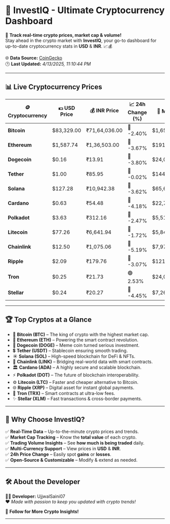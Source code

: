  
# 🚀 **InvestIQ - Ultimate Cryptocurrency Dashboard**  
📢 **Track real-time crypto prices, market cap & volume!**  
Stay ahead in the crypto market with **InvestIQ**, your go-to dashboard for up-to-date cryptocurrency stats in **USD** & **INR**. 📈💰  

🌐 **Data Source:** [CoinGecko](https://www.coingecko.com)  
🕒 **Last Updated:** *4/13/2025, 11:10:44 PM*  

---

## 📊 **Live Cryptocurrency Prices**  

| 🪙 **Cryptocurrency** | 💵 **USD Price** | 💰 **INR Price** | 📈 **24h Change (%)** | 🏦 **Market Cap (USD)** | 🔄 **24h Volume (USD)** |
|----------------------|------------------|------------------|------------------|------------------|------------------|
| **Bitcoin** | $83,329.00 | ₹71,64,036.00 | 🔴 -2.40% | $1,653,614,248,563.69 | $28,302,056,686.79 |
| **Ethereum** | $1,587.74 | ₹1,36,503.00 | 🔴 -3.67% | $191,505,520,473.76 | $13,660,916,701.42 |
| **Dogecoin** | $0.16 | ₹13.91 | 🔴 -3.80% | $24,054,055,651.50 | $883,397,576.75 |
| **Tether** | $1.00 | ₹85.95 | 🔴 -0.02% | $144,351,969,570.40 | $49,059,537,519.61 |
| **Solana** | $127.28 | ₹10,942.38 | 🔴 -3.62% | $65,686,450,133.86 | $4,249,657,622.09 |
| **Cardano** | $0.63 | ₹54.48 | 🔴 -4.18% | $22,798,170,294.42 | $648,493,618.59 |
| **Polkadot** | $3.63 | ₹312.16 | 🔴 -2.47% | $5,518,967,120.64 | $172,272,309.10 |
| **Litecoin** | $77.26 | ₹6,641.94 | 🔴 -1.72% | $5,848,220,331.30 | $341,846,076.34 |
| **Chainlink** | $12.50 | ₹1,075.06 | 🔴 -5.19% | $7,973,135,053.94 | $376,822,676.17 |
| **Ripple** | $2.09 | ₹179.76 | 🔴 -3.07% | $121,901,862,056.82 | $3,597,900,223.09 |
| **Tron** | $0.25 | ₹21.73 | 🟢 2.53% | $24,000,548,879.19 | $712,975,921.10 |
| **Stellar** | $0.24 | ₹20.27 | 🔴 -4.45% | $7,262,026,566.86 | $166,765,197.88 |

---

## 🏆 **Top Cryptos at a Glance**  

- 🚀 **Bitcoin (BTC)** – The king of crypto with the highest market cap.  
- 💎 **Ethereum (ETH)** – Powering the smart contract revolution.  
- 🐶 **Dogecoin (DOGE)** – Meme coin turned serious investment.  
- 💲 **Tether (USDT)** – Stablecoin ensuring smooth trading.  
- ☀️ **Solana (SOL)** – High-speed blockchain for DeFi & NFTs.  
- 🔗 **Chainlink (LINK)** – Bridging real-world data with smart contracts.  
- 🏛 **Cardano (ADA)** – A highly secure and scalable blockchain.  
- ⚡ **Polkadot (DOT)** – The future of blockchain interoperability.  
- ⚙️ **Litecoin (LTC)** – Faster and cheaper alternative to Bitcoin.  
- 🌐 **Ripple (XRP)** – Digital asset for instant global payments.  
- 🚀 **Tron (TRX)** – Smart contracts at ultra-low fees.  
- ✨ **Stellar (XLM)** – Fast transactions & cross-border payments.  

---

## 🎯 **Why Choose InvestIQ?**  

✅ **Real-Time Data** – Up-to-the-minute crypto prices and trends.  
✅ **Market Cap Tracking** – Know the **total value** of each crypto.  
✅ **Trading Volume Insights** – See **how much is being traded** daily.  
✅ **Multi-Currency Support** – View prices in **USD** & **INR**.  
✅ **24h Price Change** – Easily spot **gains** or **losses**.  
✅ **Open-Source & Customizable** – Modify & extend as needed.  

---

## 🛠 **About the Developer**  

👨‍💻 **Developer:** UjjwalSaini07  
❤️ *Made with passion to keep you updated with crypto trends!*  

🔗 **Follow for More Crypto Insights!**  

---
